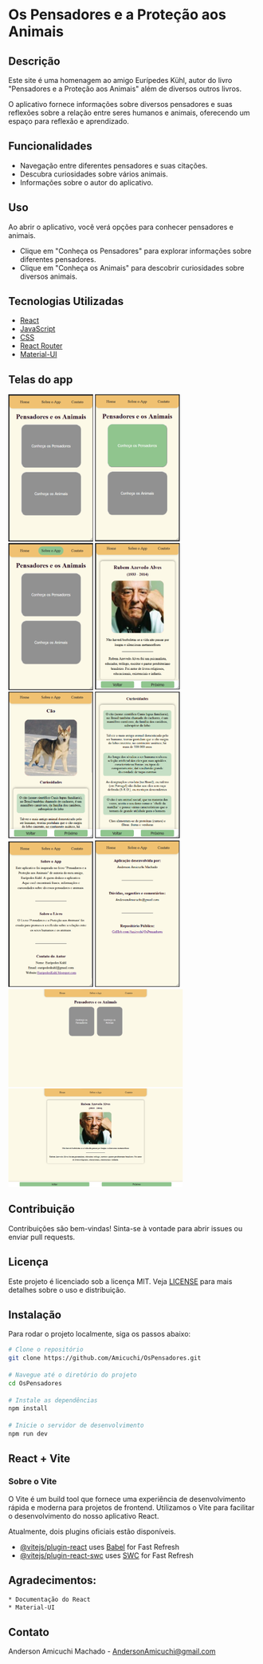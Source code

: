 # Os Pensadores e a Proteção aos Animais

## Descrição
Este site é uma homenagem ao amigo Eurípedes Kühl, autor do livro "Pensadores e a Proteção aos Animais" além de diversos outros livros. 

O aplicativo fornece informações sobre diversos pensadores e suas reflexões sobre a relação entre seres humanos e animais, oferecendo um espaço para reflexão e aprendizado.


## Funcionalidades
- Navegação entre diferentes pensadores e suas citações.
- Descubra curiosidades sobre vários animais.
- Informações sobre o autor do aplicativo.


## Uso
Ao abrir o aplicativo, você verá opções para conhecer pensadores e animais.
- Clique em "Conheça os Pensadores" para explorar informações sobre diferentes pensadores.
- Clique em "Conheça os Animais" para descobrir curiosidades sobre diversos animais.


## Tecnologias Utilizadas
- [React](https://reactjs.org/)
- [JavaScript](https://developer.mozilla.org/pt-BR/docs/Web/JavaScript)
- [CSS](https://developer.mozilla.org/pt-BR/docs/Web/CSS)
- [React Router](https://reactrouter.com/)
- [Material-UI](https://mui.com/)


## Telas do app

<img src="./public/telas/01.png" alt="Tela Inicial" style="max-height: 300px; max-width: 170px;" />
<img src="./public/telas/02.png" alt="Tela Inicial com mouse sobre o botão" style="max-height: 300px; max-width: 170px;" />
<img src="./public/telas/03.png" alt="Tela Inicial com mouse sobre o menu" style="max-height: 300px; max-width: 170px;" />
<img src="./public/telas/04.png" alt="Tela Pensador" style="max-height: 300px; max-width: 170px;" />
<img src="./public/telas/10.png" alt="Tela Animais" style="max-height: 300px; max-width: 170px;" />
<img src="./public/telas/05.png" alt="Tela Animais Curiosidade" style="max-height: 300px; max-width: 170px;" />
<img src="./public/telas/06.png" alt="Tela Sobre o App" style="max-height: 300px; max-width: 170px;" />
<img src="./public/telas/07.png" alt="Tela Contato" style="max-height: 300px; max-width: 170px;" />
<img src="./public/telas/08.png" alt="Tela Inicial WEB" style="max-height: 300px; max-width: 350px;" />
<img src="./public/telas/09.png" alt="Tela Pensador WEB" style="max-height: 300px; max-width: 350px;" />


## Contribuição

Contribuições são bem-vindas! Sinta-se à vontade para abrir issues ou enviar pull requests. 


## Licença

Este projeto é licenciado sob a licença MIT. Veja [LICENSE](LICENSE) para mais detalhes sobre o uso e distribuição.


## Instalação

Para rodar o projeto localmente, siga os passos abaixo:

```bash
# Clone o repositório
git clone https://github.com/Amicuchi/OsPensadores.git

# Navegue até o diretório do projeto
cd OsPensadores

# Instale as dependências
npm install

# Inicie o servidor de desenvolvimento
npm run dev

```


## React + Vite

### Sobre o Vite
O Vite é um build tool que fornece uma experiência de desenvolvimento rápida e moderna para projetos de frontend. Utilizamos o Vite para facilitar o desenvolvimento do nosso aplicativo React.

Atualmente, dois plugins oficiais estão disponíveis.

- [@vitejs/plugin-react](https://github.com/vitejs/vite-plugin-react/blob/main/packages/plugin-react/README.md) uses [Babel](https://babeljs.io/) for Fast Refresh
- [@vitejs/plugin-react-swc](https://github.com/vitejs/vite-plugin-react-swc) uses [SWC](https://swc.rs/) for Fast Refresh


## Agradecimentos:
    * Documentação do React
    * Material-UI


## Contato
Anderson Amicuchi Machado - AndersonAmicuchi@gmail.com